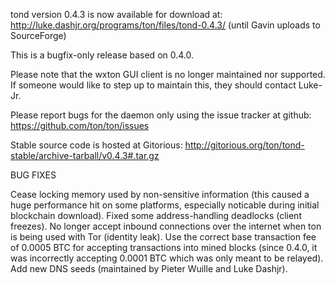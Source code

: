 tond version 0.4.3 is now available for download at:
http://luke.dashjr.org/programs/ton/files/tond-0.4.3/ (until Gavin uploads to SourceForge)

This is a bugfix-only release based on 0.4.0.

Please note that the wxton GUI client is no longer maintained nor supported. If someone would like to step up to maintain this, they should contact Luke-Jr.

Please report bugs for the daemon only using the issue tracker at github:
https://github.com/ton/ton/issues

Stable source code is hosted at Gitorious:
http://gitorious.org/ton/tond-stable/archive-tarball/v0.4.3#.tar.gz

BUG FIXES

Cease locking memory used by non-sensitive information (this caused a huge performance hit on some platforms, especially noticable during initial blockchain download).
Fixed some address-handling deadlocks (client freezes).
No longer accept inbound connections over the internet when ton is being used with Tor (identity leak).
Use the correct base transaction fee of 0.0005 BTC for accepting transactions into mined blocks (since 0.4.0, it was incorrectly accepting 0.0001 BTC which was only meant to be relayed).
Add new DNS seeds (maintained by Pieter Wuille and Luke Dashjr).

